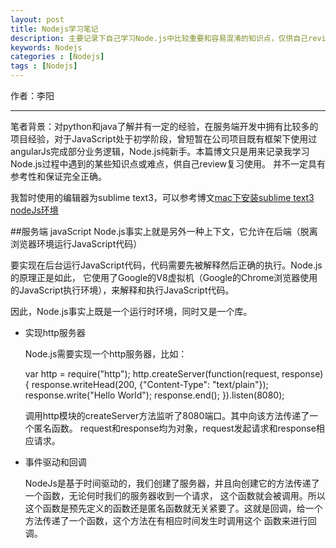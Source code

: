 ```yaml
---
layout: post
title: Nodejs学习笔记
description: 主要记录下自己学习Node.js中比较重要和容易混淆的知识点，仅供自己review复习使用。
keywords: Nodejs
categories : [Nodejs]
tags : [Nodejs]
---
```


作者：李阳

-------------------
笔者背景：对python和java了解并有一定的经验，在服务端开发中拥有比较多的项目经验，对于JavaScript处于初学阶段，曾短暂在公司项目既有框架下使用过
angularJs完成部分业务逻辑，Node.js纯新手。本篇博文只是用来记录我学习Node.js过程中遇到的某些知识点或难点，供自己review复习使用。
并不一定具有参考性和保证完全正确。

我暂时使用的编辑器为sublime text3，可以参考博文[mac下安装sublime text3 nodeJs环境](http://blog.csdn.net/phil_young/article/details/50950206)

##服务端 javaScript
Node.js事实上就是另外一种上下文，它允许在后端（脱离浏览器环境运行JavaScript代码）

要实现在后台运行JavaScript代码，代码需要先被解释然后正确的执行。Node.js的原理正是如此，
它使用了Google的V8虚拟机（Google的Chrome浏览器使用的JavaScript执行环境），来解释和执行JavaScript代码。

因此，Node.js事实上既是一个运行时环境，同时又是一个库。

- 实现http服务器

  Node.js需要实现一个http服务器，比如：

	var http = require("http");
	http.createServer(function(request, response) {
	response.writeHead(200, {"Content-Type": "text/plain"});
    response.write("Hello World");
    response.end();
    }).listen(8080);

  调用http模块的createServer方法监听了8080端口。其中向该方法传递了一个匿名函数。
  request和response均为对象，request发起请求和response相应请求。

- 事件驱动和回调
  
  NodeJs是基于时间驱动的，我们创建了服务器，并且向创建它的方法传递了一个函数，无论何时我们的服务器收到一个请求，
  这个函数就会被调用。所以这个函数是预先定义的函数还是匿名函数就无关紧要了。这就是回调，给一个方法传递了一个函数，这个方法在有相应时间发生时调用这个
  函数来进行回调。
  
  